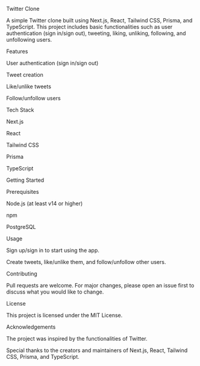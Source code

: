 Twitter Clone 

A simple Twitter clone built using Next.js, React, Tailwind CSS, Prisma, and TypeScript. This project includes basic functionalities such as user authentication (sign in/sign out), tweeting, liking, unliking, following, and unfollowing users. 

  
Features 

User authentication (sign in/sign out) 

Tweet creation 

Like/unlike tweets 

Follow/unfollow users 

 

Tech Stack 

Next.js 

React 

Tailwind CSS 

Prisma 

TypeScript 

  

  

Getting Started 

Prerequisites 

Node.js (at least v14 or higher) 

npm  

PostgreSQL 

  

Usage 

Sign up/sign in to start using the app. 

Create tweets, like/unlike them, and follow/unfollow other users. 

Contributing 

Pull requests are welcome. For major changes, please open an issue first to discuss what you would like to change. 

  

License 

This project is licensed under the MIT License. 

  

Acknowledgements 

The project was inspired by the functionalities of Twitter. 

Special thanks to the creators and maintainers of Next.js, React, Tailwind CSS, Prisma, and TypeScript. 
